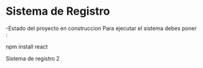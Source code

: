 <h1>Sistema de Registro</h1>
-Estado del proyecto en construccion
Para ejecutar el sistema debes poner :

npm install react

Sistema de registro 2
